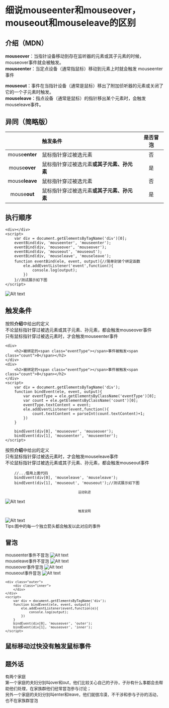 # 细说mouseenter和mouseover，mouseout和mouseleave的区别
## 介绍（MDN）
**mouseover**：当指针设备移动到存在监听器的元素或其子元素的时候，mouseover事件就会被触发。   
**mouseenter**：当定点设备（通常指鼠标）移动到元素上时就会触发 mouseenter 事件

**mouseout**：事件在当指针设备（通常是鼠标）移出了附加侦听器的元素或关闭了它的一个子元素时触发。   
**mouseleave**：指点设备（通常是鼠标）的指针移出某个元素时，会触发mouseleave事件。
## 异同（简略版）
&nbsp; | 触发条件 | 是否冒泡 
:-: | :-- | :-: 
mouse**enter** | 鼠标指针穿过被选元素 | 否 
mouse**over** | 鼠标指针穿过被选元素**或其子元素、孙元素**| 是 
mouse**leave** | 鼠标指针穿过被选元素| 否
mouse**out** | 鼠标指针穿过被选元素**或其子元素、孙元素**| 是 
## 执行顺序
```
<div></div>
<script>
    var div = document.getElementsByTagName('div')[0];
    eventBind(div, 'mouseenter', 'mouseenter');
    eventBind(div, 'mouseover', 'mouseover');
    eventBind(div, 'mouseout', 'mouseout');
    eventBind(div, 'mouseleave', 'mouseleave');
    function eventBind(ele, event, output){//简单封装个绑定函数
        ele.addEventListener('event',function(){
            console.log(output);
        })
    }//测试展示如下图
</script>
```
![Alt text](../../picture/mouseEvent_1.png)

## 触发条件
按照**介绍**中给出的定义   
不论鼠标指针穿过被选元素或其子元素、孙元素，都会触发mouseover事件   
只有鼠标指针穿过被选元素时，才会触发mouseenter事件
```
<div>
    <h2>被绑定的<span class="eventType"></span>事件被触发<span class="count">0</span></h2>
</div>
<div>
    <h2>被绑定的<span class="eventType"></span>事件被触发<span class="count">0</span></h2>
</div>
<script>
    var div = document.getElementsByTagName('div');
    function bindEvent(ele, event, output){
        var eventType = ele.getElementsByClassName('eventType')[0];
        var count = ele.getElementsByClassName('count')[0];
        eventType.textContent = event;
        ele.addEventListener(event,function(){
            count.textContent = parseInt(count.textContent)+1;
        })
    }
        
    bindEvent(div[0], 'mouseover', 'mouseover');
    bindEvent(div[1], 'mouseenter', 'mouseenter');
</script>
```
按照**介绍**中给出的定义   
只有鼠标指针穿过被选元素时，才会触发mouseleave事件   
不论鼠标指针穿过被选元素或其子元素、孙元素，都会触发mouseout事件
```
    //...借用上面代码
    bindEvent(div[0], 'mouseleave', 'mouseleave');
    bindEvent(div[1], 'mouseout', 'mouseout');//测试展示如下图
```
<center><font size="1">运动轨迹</font></center>

![Alt text](../../picture/mouseEvent_4.png)

<center><font size="1">触发说明</font></center>

![Alt text](../../picture/mouseEvent_3.png)   
<font size="2">Tips:图中的每一个独立箭头都会触发以此对应的事件<font>

## 冒泡
mouseenter事件不冒泡
![Alt text](../../picture/mouseEvent_6.png)   
mouseleave事件不冒泡
![Alt text](../../picture/mouseEvent_7.png)   
mouseover事件冒泡
![Alt text](../../picture/mouseEvent_8.png)   
mouseout事件冒泡
![Alt text](../../picture/mouseEvent_9.png)   
```
<div class="outer">
    <div class="inner">
    </div>
</div>
<script>
    var div = document.getElementsByTagName('div');
    function bindEvent(ele, event, output){
        ele.addEventListener(event,function(e){
            console.log(output);
        })
    }
    bindEvent(div[0], 'mouseover', 'outer');
    bindEvent(div[1], 'mouseover', 'inner');
</script>
```
## 鼠标移动过快没有触发鼠标事件


## 题外话
有两个家庭   
第一个家庭的夫妇分别叫over和out，他们比较关心自己的子孙，子孙有什么事都会去帮助他们处理，在家族群他们经常冒泡参与讨论；   
另外一个家庭的夫妇分别叫enter和leave，他们就很冷漠，不干涉和参与子孙的活动，也不在家族群冒泡
